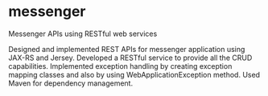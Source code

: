 # messenger
Messenger APIs using RESTful web services

 Designed and implemented REST APIs for messenger application using JAX-RS and Jersey.
 Developed a RESTful service to provide all the CRUD capabilities.
 Implemented exception handling by creating exception mapping classes and also by using WebApplicationException method.
 Used Maven for dependency management.
 
